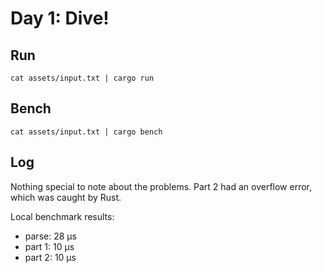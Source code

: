 # Day 1: Dive!

## Run

```
cat assets/input.txt | cargo run
```

## Bench

```
cat assets/input.txt | cargo bench
```

## Log

Nothing special to note about the problems.
Part 2 had an overflow error, which was caught by Rust.

Local benchmark results:

* parse: 28 μs
* part 1: 10 μs
* part 2: 10 μs
 